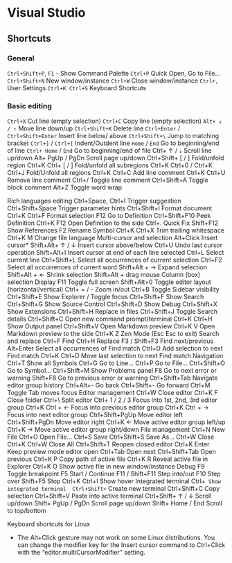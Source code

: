 # Visual Studio

## Shortcuts

### General 

`Ctrl+Shift+P`, `F1` - Show Command Palette 
`Ctrl+P` Quick Open, Go to File... 
`Ctrl+Shift+N` New window/instance 
`Ctrl+W` Close window/instance 
`Ctrl+,` User Settings 
`Ctrl+K Ctrl+S` Keyboard Shortcuts 

### Basic editing 

`Ctrl+X` Cut line (empty selection) 
`Ctrl+C` Copy line (empty selection) 
`Alt+ ↓ / ↑` Move line down/up 
`Ctrl+Shift+K` Delete line 
`Ctrl+Enter` / `Ctrl+Shift+Enter` Insert line below/ above 
`Ctrl+Shift+\` Jump to matching bracket 
`Ctrl+]` / `Ctrl+[` Indent/Outdent line 
`Home` / `End` Go to beginning/end of line 
`Ctrl+ Home` / `End` Go to beginning/end of file 
Ctrl+ ↑ / `↓` Scroll line up/down 
Alt+ PgUp / PgDn Scroll page up/down 
Ctrl+Shift+ [  /  ] Fold/unfold region 
Ctrl+K Ctrl+ [  /  ] Fold/unfold all subregions 
Ctrl+K Ctrl+0 / 
Ctrl+K Ctrl+J 
Fold/Unfold all regions 
Ctrl+K Ctrl+C Add line comment 
Ctrl+K Ctrl+U Remove line comment 
Ctrl+/ Toggle line comment 
Ctrl+Shift+A Toggle block comment 
Alt+Z Toggle word wrap 
  
Rich languages editing 
Ctrl+Space, Ctrl+I Trigger suggestion 
Ctrl+Shift+Space Trigger parameter hints 
Ctrl+Shift+I Format document 
Ctrl+K Ctrl+F Format selection 
F12 Go to Definition 
Ctrl+Shift+F10 Peek Definition 
Ctrl+K F12 Open Definition to the side 
Ctrl+. Quick Fix 
Shift+F12 Show References 
F2 Rename Symbol 
Ctrl+K Ctrl+X Trim trailing whitespace 
Ctrl+K M Change file language 
Multi-cursor and selection 
Alt+Click Insert cursor* 
Shift+Alt+ ↑ / ↓ Insert cursor above/below 
Ctrl+U Undo last cursor operation 
Shift+Alt+I Insert cursor at end of each line selected 
Ctrl+L Select current line 
Ctrl+Shift+L Select all occurrences of current selection 
Ctrl+F2 Select all occurrences of current word 
Shift+Alt + → Expand selection 
Shift+Alt + ← Shrink selection 
Shift+Alt + drag mouse Column (box) selection 
Display 
F11 Toggle full screen 
Shift+Alt+0 Toggle editor layout (horizontal/vertical) 
Ctrl+ = / - Zoom in/out 
Ctrl+B Toggle Sidebar visibility 
Ctrl+Shift+E Show Explorer / Toggle focus 
Ctrl+Shift+F Show Search 
Ctrl+Shift+G Show Source Control 
Ctrl+Shift+D Show Debug 
Ctrl+Shift+X Show Extensions 
Ctrl+Shift+H Replace in files 
Ctrl+Shift+J Toggle Search details 
Ctrl+Shift+C Open new command prompt/terminal 
Ctrl+K Ctrl+H Show Output panel 
Ctrl+Shift+V Open Markdown preview 
Ctrl+K V Open Markdown preview to the side 
Ctrl+K Z Zen Mode (Esc Esc to exit) 
Search and replace 
Ctrl+F Find 
Ctrl+H Replace 
F3 / Shift+F3 Find next/previous 
Alt+Enter Select all occurrences of Find match 
Ctrl+D Add selection to next Find match 
Ctrl+K Ctrl+D Move last selection to next Find match 
Navigation 
Ctrl+T Show all Symbols 
Ctrl+G Go to Line... 
Ctrl+P Go to File... 
Ctrl+Shift+O Go to Symbol... 
Ctrl+Shift+M Show Problems panel 
F8 Go to next error or warning 
Shift+F8 Go to previous error or warning 
Ctrl+Shift+Tab Navigate editor group history 
Ctrl+Alt+- Go back 
Ctrl+Shift+- Go forward 
Ctrl+M Toggle Tab moves focus 
Editor management 
Ctrl+W Close editor 
Ctrl+K F Close folder 
Ctrl+\ Split editor 
Ctrl+ 1 /  2 / 3 Focus into 1st, 2nd, 3rd editor group 
Ctrl+K Ctrl + ← Focus into previous editor group 
Ctrl+K Ctrl + → Focus into next editor group 
Ctrl+Shift+PgUp Move editor left 
Ctrl+Shift+PgDn Move editor right 
Ctrl+K ← Move active editor group left/up 
Ctrl+K → Move active editor group right/down 
File management 
Ctrl+N New File 
Ctrl+O Open File... 
Ctrl+S Save 
Ctrl+Shift+S Save As... 
Ctrl+W Close 
Ctrl+K Ctrl+W Close All 
Ctrl+Shift+T Reopen closed editor 
Ctrl+K Enter Keep preview mode editor open 
Ctrl+Tab Open next 
Ctrl+Shift+Tab Open previous 
Ctrl+K P Copy path of active file 
Ctrl+K R Reveal active file in Explorer 
Ctrl+K O Show active file in new window/instance 
Debug 
F9 Toggle breakpoint 
F5 Start / Continue 
F11 / Shift+F11 Step into/out 
F10 Step over 
Shift+F5 Stop 
Ctrl+K Ctrl+I Show hover 
Integrated terminal 
Ctrl+` Show integrated terminal 
Ctrl+Shift+` Create new terminal 
Ctrl+Shift+C Copy selection 
Ctrl+Shift+V Paste into active terminal 
Ctrl+Shift+ ↑ / ↓ Scroll up/down 
Shift+ PgUp / PgDn Scroll page up/down 
Shift+ Home / End Scroll to top/bottom 
 
Keyboard shortcuts for Linux 
* The Alt+Click gesture may not work on some Linux distributions. 
You can change the modifier key for the Insert cursor command to 
Ctrl+Click with the “editor.multiCursorModifier” setting. 